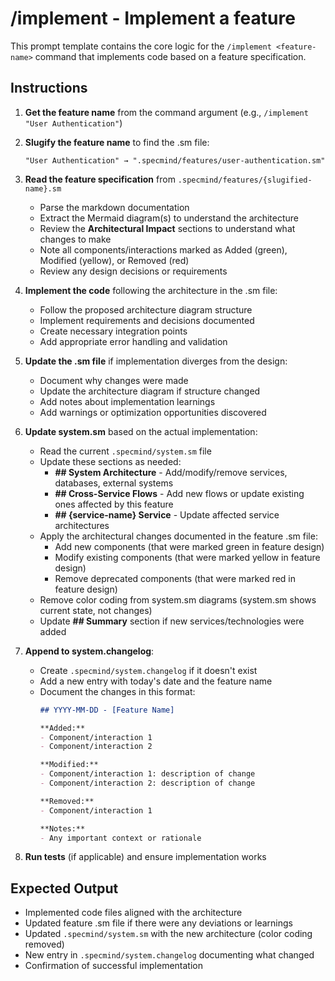 # /implement - Implement a feature

This prompt template contains the core logic for the `/implement <feature-name>` command that implements code based on a feature specification.

## Instructions

1. **Get the feature name** from the command argument (e.g., `/implement "User Authentication"`)

2. **Slugify the feature name** to find the .sm file:
   ```
   "User Authentication" → ".specmind/features/user-authentication.sm"
   ```

3. **Read the feature specification** from `.specmind/features/{slugified-name}.sm`
   - Parse the markdown documentation
   - Extract the Mermaid diagram(s) to understand the architecture
   - Review the **Architectural Impact** sections to understand what changes to make
   - Note all components/interactions marked as Added (green), Modified (yellow), or Removed (red)
   - Review any design decisions or requirements

4. **Implement the code** following the architecture in the .sm file:
   - Follow the proposed architecture diagram structure
   - Implement requirements and decisions documented
   - Create necessary integration points
   - Add appropriate error handling and validation

5. **Update the .sm file** if implementation diverges from the design:
   - Document why changes were made
   - Update the architecture diagram if structure changed
   - Add notes about implementation learnings
   - Add warnings or optimization opportunities discovered

6. **Update system.sm** based on the actual implementation:
   - Read the current `.specmind/system.sm` file
   - Update these sections as needed:
     - **## System Architecture** - Add/modify/remove services, databases, external systems
     - **## Cross-Service Flows** - Add new flows or update existing ones affected by this feature
     - **## {service-name} Service** - Update affected service architectures
   - Apply the architectural changes documented in the feature .sm file:
     - Add new components (that were marked green in feature design)
     - Modify existing components (that were marked yellow in feature design)
     - Remove deprecated components (that were marked red in feature design)
   - Remove color coding from system.sm diagrams (system.sm shows current state, not changes)
   - Update **## Summary** section if new services/technologies were added

7. **Append to system.changelog**:
   - Create `.specmind/system.changelog` if it doesn't exist
   - Add a new entry with today's date and the feature name
   - Document the changes in this format:
     ```markdown
     ## YYYY-MM-DD - [Feature Name]

     **Added:**
     - Component/interaction 1
     - Component/interaction 2

     **Modified:**
     - Component/interaction 1: description of change
     - Component/interaction 2: description of change

     **Removed:**
     - Component/interaction 1

     **Notes:**
     - Any important context or rationale
     ```

8. **Run tests** (if applicable) and ensure implementation works

## Expected Output

- Implemented code files aligned with the architecture
- Updated feature .sm file if there were any deviations or learnings
- Updated `.specmind/system.sm` with the new architecture (color coding removed)
- New entry in `.specmind/system.changelog` documenting what changed
- Confirmation of successful implementation
